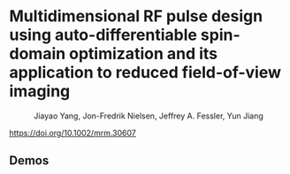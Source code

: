 # Multidimensional RF pulse design using auto-differentiable spin-domain optimization and its application to reduced field-of-view imaging
<center>Jiayao Yang, Jon-Fredrik Nielsen, Jeffrey A. Fessler, Yun Jiang</center>

https://doi.org/10.1002/mrm.30607

## Demos

## 
